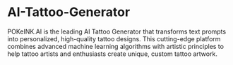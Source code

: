 # AI-Tattoo-Generator
POKeINK.AI is the leading AI Tattoo Generator that transforms text prompts into personalized, high-quality tattoo designs. This cutting-edge platform combines advanced machine learning algorithms with artistic principles to help tattoo artists and enthusiasts create unique, custom tattoo artwork. 
